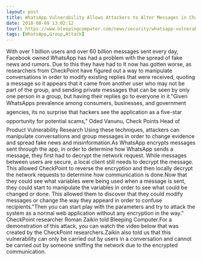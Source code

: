 ```yaml
---
layout: post
title: WhatsApp Vulnerability Allows Attackers to Alter Messages in Chats
date: 2018-08-09 13:02:12
tourl: https://www.bleepingcomputer.com/news/security/whatsapp-vulnerability-allows-attackers-to-alter-messages-in-chats/
tags: [WhatsApp,Group,Attack]
---
```

With over 1 billion users and over 60 billion messages sent every day, Facebook owned WhatsApp has had a problem with the spread of fake news and rumors. Due to this they have had to It now has gotten worse, as researchers from CheckPoint have figured out a way to manipulate conversations in order to modify existing replies that were received, quoting a message so it appears that it came from another user who may not be part of the group, and sending private messages that can be seen by only one person in a group, but having their replies go to everyone in it."Given WhatsApps prevalence among consumers, businesses, and government agencies, its no surprise that hackers see the application as a five-star opportunity for potential scams," Oded Vanunu, Check Points Head of Product Vulnerability Research Using these techniques, attackers can manipulate conversations and group messages in order to change evidence and spread fake news and misinformation.As WhatsApp encrypts messages sent through the app, in order to determine how WhatsApp sends a message, they first had to decrypt the network request. While messages between users are secure, a local client still needs to decrypt the message. This allowed CheckPoint to reverse the encryption and then locally decrypt the network requests to determine how communication is done.Now that they could see what variables were being used when a message is sent, they could start to manipulate the variables in order to see what could be changed or done. This allowed them to discover that they could modify messages or change the way they appeard in order to confuse recipients."Then you can start play with the parameters and try to attack the system as a normal web application without any encryption in the way." CheckPoint researcher Roman Zaikin told Bleeping Computer.For a demonstration of this attack, you can watch the video below that was created by the CheckPoint researchers.Zaikin also told us that this vulnerability can only be carried out by users in a conversation and cannot be carried out by someone sniffing the network due to the encrypted communication.  